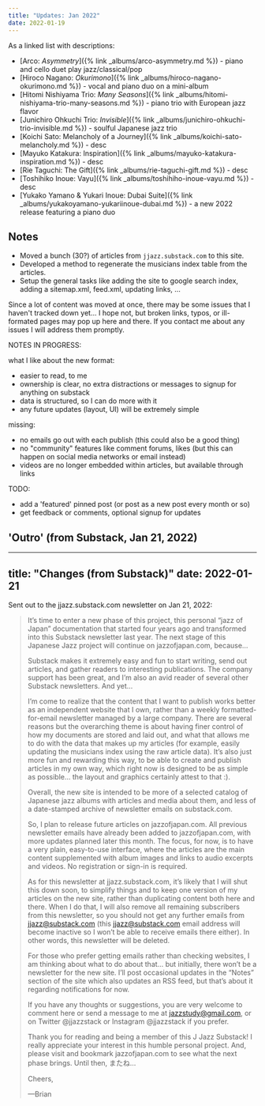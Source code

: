 ```yaml
---
title: "Updates: Jan 2022"
date: 2022-01-19
---
```


As a linked list with descriptions:

* [Arco: *Asymmetry*]({% link _albums/arco-asymmetry.md %}) - piano and cello duet play jazz/classical/pop
* [Hiroco Nagano: *Okurimono*]({% link _albums/hiroco-nagano-okurimono.md %}) - vocal and piano duo on a mini-album
* [Hitomi Nishiyama Trio: *Many Seasons*]({% link _albums/hitomi-nishiyama-trio-many-seasons.md %}) - piano trio with European jazz flavor
* [Junichiro Ohkuchi Trio: *Invisible*]({% link _albums/junichiro-ohkuchi-trio-invisible.md %}) - soulful Japanese jazz trio
* [Koichi Sato: Melancholy of a Journey]({% link _albums/koichi-sato-melancholy.md %}) - desc
* [Mayuko Katakura: Inspiration]({% link _albums/mayuko-katakura-inspiration.md %}) - desc
* [Rie Taguchi: The Gift]({% link _albums/rie-taguchi-gift.md %}) - desc
* [Toshihiko Inoue: Vayu]({% link _albums/toshihiho-inoue-vayu.md %}) - desc
* [Yukako Yamano & Yukari Inoue: Dubai Suite]({% link _albums/yukakoyamano-yukariinoue-dubai.md %}) - a new 2022 release featuring a piano duo


## Notes


* Moved a bunch (30?) of articles from ``jjazz.substack.com`` to this site.
* Developed a method to regenerate the musicians index table from the articles.
* Setup the general tasks like adding the site to google search index, adding a sitemap.xml, feed.xml, updating links, ...

Since a lot of content was moved at once, there may be some issues that I haven't tracked down yet... I hope not, but broken links, typos, or ill-formated pages may pop up here and there. If you contact me about any issues I will address them promptly.

NOTES IN PROGRESS:

what I like about the new format:
- easier to read, to me
- ownership is clear, no extra distractions or messages to signup for anything on substack
- data is structured, so I can do more with it
- any future updates (layout, UI) will be extremely simple

missing:
- no emails go out with each publish (this could also be a good thing)
- no "community" features like comment forums, likes (but this can happen on social media networks or email instead)
- videos are no longer embedded within articles, but available through links

TODO: 
- add a 'featured' pinned post (or post as a new post every month or so)
- get feedback or comments, optional signup for updates

## 'Outro' (from Substack, Jan 21, 2022)

---
title: "Changes (from Substack)"
date: 2022-01-21
---

Sent out to the jjazz.substack.com newsletter on Jan 21, 2022:


> It’s time to enter a new phase of this project, this personal “jazz of Japan” documentation that started four years ago and transformed into this Substack newsletter last year. The next stage of this Japanese Jazz project will continue on jazzofjapan.com, because…
> 
> Substack makes it extremely easy and fun to start writing, send out articles, and gather readers to interesting publications. The company support has been great, and I’m also an avid reader of several other Substack newsletters. And yet…
> 
> I’m come to realize that the content that I want to publish works better as an independent website that I own, rather than a weekly formatted-for-email newsletter managed by a large company. There are several reasons but the overarching theme is about having finer control of how my documents are stored and laid out, and what that allows me to do with the data that makes up my articles (for example, easily updating the musicians index using the raw article data). It’s also just more fun and rewarding this way, to be able to create and publish articles in my own way, which right now is designed to be as simple as possible… the layout and graphics certainly attest to that :).
> 
> Overall, the new site is intended to be more of a selected catalog of Japanese jazz albums with articles and media about them, and less of a date-stamped archive of newsletter emails on substack.com.
> 
> So, I plan to release future articles on jazzofjapan.com. All previous newsletter emails have already been added to jazzofjapan.com, with more updates planned later this month. The focus, for now, is to have a very plain, easy-to-use interface, where the articles are the main content supplemented with album images and links to audio excerpts and videos. No registration or sign-in is required.
> 
> As for this newsletter at jjazz.substack.com, it’s likely that I will shut this down soon, to simplify things and to keep one version of my articles on the new site, rather than duplicating content both here and there. When I do that, I will also remove all remaining subscribers from this newsletter, so you should not get any further emails from jjazz@substack.com (this jjazz@substack.com email address will become inactive so I won’t be able to receive emails there either). In other words, this newsletter will be deleted.
> 
> For those who prefer getting emails rather than checking websites, I am thinking about what to do about that… but initially, there won’t be a newsletter for the new site. I’ll post occasional updates in the “Notes” section of the site which also updates an RSS feed, but that’s about it regarding notifications for now.
> 
> If you have any thoughts or suggestions, you are very welcome to comment here or send a message to me at jazzstudy@gmail.com, or on Twitter @jjazzstack or Instagram @jjazzstack if you prefer.
> 
> Thank you for reading and being a member of this J Jazz Substack! I really appreciate your interest in this humble personal project. And, please visit and bookmark jazzofjapan.com to see what the next phase brings. Until then, またね…
> 
> Cheers,
> 
> —Brian

